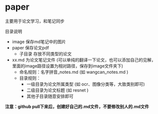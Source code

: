 # paper
主要用于论文学习，和笔记同步

目录说明
- image 保存md笔记中的图片
- paper 保存论文pdf
  - 子目录 存放不同类型的论文
- xx.md 为论文笔记文件 (可以单纯的翻译一下论文，也可以添加自己的见解，里面的image路径设置为相对路径，保存到image文件夹下)
  - 命名规则：名字拼音_notes.md (如 wangcan_notes.md )
  - 目录规则：
    - 一级目录为论文所属类型 (如 ocr、图像分类等，大致类别即可)
    - 二级目录为论文标题 (如 resnet )
    - 其他子目录随意安排即可

**注意：github pull下来后，创建好自己的.md文件，不要修改别人的.md文件**
